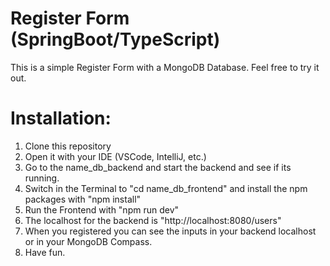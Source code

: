 # Register Form (SpringBoot/TypeScript)

This is a simple Register Form with a MongoDB Database.
Feel free to try it out.

# Installation:

1. Clone this repository
2. Open it with your IDE (VSCode, IntelliJ, etc.)
3. Go to the name_db_backend and start the backend and see if its running.
4. Switch in the Terminal to "cd name_db_frontend" and install the npm packages with "npm install"
5. Run the Frontend with "npm run dev"
6. The localhost for the backend is "http://localhost:8080/users"
7. When you registered you can see the inputs in your backend localhost or in your MongoDB Compass.
8. Have fun.
